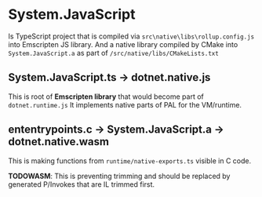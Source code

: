 # System.JavaScript

Is TypeScript project that is compiled via `src\native\libs\rollup.config.js` into Emscripten JS library.
And a native library compiled by CMake into `System.JavaScript.a` as part of `/src/native/libs/CMakeLists.txt`

## System.JavaScript.ts -> dotnet.native.js

This is root of **Emscripten library** that would become part of `dotnet.runtime.js`
It implements native parts of PAL for the VM/runtime.

## ententrypoints.c -> System.JavaScript.a -> dotnet.native.wasm

This is making functions from `runtime/native-exports.ts` visible in C code.

**TODOWASM**: This is preventing trimming and should be replaced by generated P/Invokes that are IL trimmed first.
